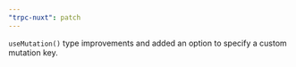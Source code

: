 ```yaml
---
"trpc-nuxt": patch
---
```


`useMutation()` type improvements and added an option to specify a custom mutation key.
